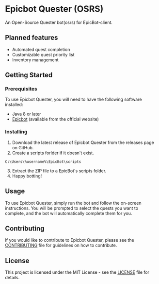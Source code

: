 # Epicbot Quester (OSRS)

An Open-Source Quester bot(osrs) for EpicBot-client.

## Planned features

- Automated quest completion
- Customizable quest priority list
- Inventory management

## Getting Started

### Prerequisites

To use Epicbot Quester, you will need to have the following software installed:

- Java 8 or later
- [Epicbot](https://www.epicbot.com/) (available from the official website)

### Installing

1. Download the latest release of Epicbot Quester from the releases page on GitHub.
2. Create a scripts forlder if it doesn't exist. 
```
C:\Users\%username%\EpicBot\scripts
```
3. Extract the ZIP file to a EpicBot's scripts folder.
4. Happy botting!

## Usage

To use Epicbot Quester, simply run the bot and follow the on-screen instructions. You will be prompted to select the quests you want to complete, and the bot will automatically complete them for you.

## Contributing

If you would like to contribute to Epicbot Quester, please see the [CONTRIBUTING](CONTRIBUTING.md) file for guidelines on how to contribute.

## License

This project is licensed under the MIT License - see the [LICENSE](LICENSE) file for details.
